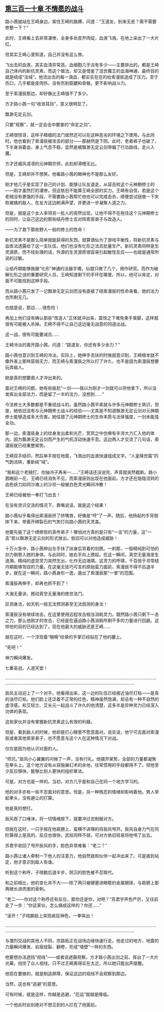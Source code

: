 ## [第三百一十章 不情愿的战斗](https://www.xxbiquge.com/11_11207/9186492.html)


  路小茜就站在王崎身边，架住王崎的胳膊，问道：“王道友，别来无恙？需不需要修整一下？”

  此时，王崎看上去非常凄惨，全身多处皮开肉绽，血液飞溅，在地上染出了一大片红。

  但其实王崎心里知道，自己并没有这么惨。

  飞出去的血液，其实血清异常高，血细胞几乎没有多少——主要排出的，都是王崎自己体内的新抗灵素。而这个做法，却又是借鉴了混世魔王的血海神通，最终目的就是结成“法域”。他流出去的每一滴血，都实实在在的给索漫辰造成了压力。至于伤口，几乎都是皮肉伤，没有伤到筋腱和骨骼，更不影响战斗力。

  至于索漫辰那边，却好像比王崎强不了多少。

  方才路小茜一句“收敛耳目”，意义很明显了。

  飘渺无定云剑。

  只要“观察”，就一定会击中要害的“命定之剑”。

  王崎很惊讶，这样子精细的法门居然还可以在这种恶劣的环境之下使用。与此同时，他也看到了索漫辰被攻击的部分——那赫然是下阴。此时，老者裤子也破了，下半身淌着血，身上气息不稳，显然是被飘渺无定云剑带偏了行功路线，走火入魔。

  方才还威风凛凛的元神期宗师，此刻却滑稽无比。

  但是，王崎却并不想笑。他看路小茜的眼神也不是那么友好。

  刚才他几乎是实现了自己的计划、能够让队友退走，从容击败这个元神期修士的——刚才虽然打的凄惨，但这依旧不能算王崎全部的实力。王崎有自信，若是这个老贼没有更强的手段，不需要路小茜帮忙他也可以完成击杀，顺便尝试拯救一下失败被擒的敌人，在友方这边刷满声望，并更进一步凝聚人道之力。

  但是，就是这个女人率领另一批人的突然出现，让他不得不在拖住这个元神期修士的同时，让自己这边的那些结丹修士去对阵索家弟子与改造人。

  ——为了救下那些野人一般的修士的性命！

  新抗灵素不是那么简单就能获得的东西。就算谪仙为了游戏平衡性，将新抗灵素与血炼法透露给了这一支队伍，他们也没有化形之法去批量生产。新抗灵素同样是生灵源质，而不经处理的话，外源的生灵源质很容易引起敏性反应——也就是通常所说的过敏。

  让结丹期能够施展“化形”神通的法器手镯，仙盟只做了几个，用作研究。而作为破解化形之谜的重要研究人员，王崎知道剩下的手环在哪里。所以，他可以肯定，对面不可能找到这种手段。

  而从路小茜只发了一记飘渺无定云剑而没有直接了结索漫辰的性命来看，她的法力也所剩无几。

  也就是说，那边……很危险！

  再加上他们没有确认那些“改造人”正体就冲出来，震惊之下难免束手束脚，这样就很有可能被人杀掉。王崎不得不让自己这边毫无战意的同道出战。

  这一战，很有可能要减员……

  王崎冷淡的离开路小茜，问道：“路道友，你还有多少余力？”

  路小茜也意识到王崎的冷淡。实际上，她伸手去扶的时候就意识到，王崎根本就不像外表上那样孱弱无力，而王崎与索漫辰之所以打了许久，也不是因为索漫辰想要玩弄敌人。

  她是真的想要救人才冲出来的。

  面对王崎的问题，她有些尴尬“一剑——我以为刚才一剑就可以将他拿下，所以没发挥出全部法力，而是留了一半的法力，没想到……”

  今法修士大多数都是不重视战斗的。虽然路小茜平素就与许多元神期修士熟识，但是，她依旧没有与元神期修士战斗的经验——尤其是不知道飘渺无定云剑对元神期修士能够造成多大伤害。她估错了元神期修士的生命本质与法体强度，一剑未能竟全功。

  那一边，索漫辰身上的纹身发出柔和光芒，冥冥之中仿佛有丰沛大力汇入他的体内。因为飘渺无定云剑而产生的气机浮动快速平息。这边两人才交流了几句话，索漫辰就已经重整架势。

  王崎双手结印，然后单手按在地面，飞溅出的血液快速组成文字。“人皇降世篇”的气韵流转，重新结“域”。

  “我和这个老贼打，你抽冷子再来一……”王崎话还没说完，声音就突然截断。路小茜眼前一花，王崎已经消失不见，而索漫辰则出现在他面前。方才还在隐隐流转的血色妖力如同沙滩上的沙坝一般被白色灵光瞬间冲散！

  王崎已经被他一拳打飞出去！

  在没有灵识交流的情况下，靠嘴说话，就是这个结果！

  路小茜似乎看得出索漫辰挤了挤嘴唇，好像是“哼”了一声。随后，他扬起的手背倒摔下来，带着开碑裂石的气势打向路小茜的天灵盖。

  他要先毙了这个缥缈宫的真传弟子！哪怕对方真的是只有“一击”的力量，这“一击”若以飘渺无定云剑的形式放出，依旧可以对他造成威胁！

  十万火急中，路小茜伸出左手扶了扶身后背着的剑匣。一刹那，一股精纯到可怕的剑力倒卷入她的身体。与此同时，她右手向上撩起。在这一瞬间，真空无量海发生涟漪。精纯的虚空灵力突然生出，化作无边海啸。这灵力的呼啸，千百倍于寻常结丹期能够驾驭的力量。在这毫无技巧可言的原始蛮力面前，索漫辰不得不后退半步。就在这一瞬间，路小茜身形一逸，遁出了索漫辰那“一掌”的范围。

  索漫辰再伸手，却再也抓不到了！

  大海无量诀，撼动真空无量海的绝世法门。

  叵测身法，如天机一般无法预测甚至无法观测的身法！

  索漫辰没有继续攻击。在这里使用远程攻击相当消耗灵力。既然路小茜只剩下一击之力，那么他刚才的攻击，已经是在逼迫路小茜消耗所剩不多的力量进行回避。这样他的目的已经达到了。现在他最大的威胁还是王崎……

  就在这时，一个浮现着“眼睛”纹章的手掌已经贴在了他的腰上。

  “死吧！”

  神力瞬间爆发。

  七重圣战，人道天堂！

  …………………………………………………………………………………………………………………………………………………………………………………………………………

  辰风主动迎上了一个对手。他看得出来，这一边的队伍已经接近油尽灯枯——是真的油尽灯枯。他们脸上还泛着不正常的红色，精神虽然饱满，却总有一种不自然的虚浮感。和艾轻兰、艾长元一起战斗了许久的他清楚，这多半是异种灵力已经深入功体的表现。

  这些家伙并没有掌握新抗灵素这么有效的利器。

  但是，看到敌人的时候，他却是打心眼里不愿意面对。说实话，他宁可去面对索漫辰或者其他索家弟子，也不愿意与这个人在这种情况下对战。

  仅仅是因为他认识对面的人。

  “师兄。”辰风小心翼翼的问候了一声，没有行礼。他摆开架势，全部的力量都凝聚在拳头上。这个地方没有从容施展幻术的余地，往常惯用的手段都用不了。但他至少反应够快，能够比别人更快的组织章法。

  可是，对方也是一样的。当初，对方几乎是和自己在同一个地方学习的。

  他的对手亦有一些不忍面对的意思。但是，另一种残忍的情绪却影响着他。男人举起拳头，没有避让的打算。

  他是真的想打。

  辰风吞了口唾沫，将一切情绪按下，就要冲过去制服对方。

  但就在这时，一只手按在他肩膀上，蛮横不讲理的将辰风甩开。辰风自身力气在同阶算得上是高的，反应也很快，武技同样不弱，可对方依旧轻易将他甩了出去。

  苏君宇收回了甩开辰风的手，脸色异常难看：“老二？”

  路小茜让诸人牵制一下他人的注意力，他自然就和伙伴一起冲出来了。可是直到站定，他才意识到敌人有谁。

  听到这个称呼，子晓鹏后退半步，阴沉的脸色被不忍取代。

  和之前相比，他的变化并不大——除了两只被硬塞进眼眶的金属眼球，与肩膀上那两根长进肉里的骨刺。

  “老二——你对这个称呼还有反应，那你还是你，对吧？”苏君宇声色严厉，又往前走了一步：“你这家伙，怎么搞成这样的？你还……”

  “滚开！”子晓鹏脸上突现疯狂神色，一拳挥出！

  …………………………………………………………………………………………………………………………………………………………………………………………………………

  与激烈交战的其他人不同，宗路拓正在战场边缘快速行走。他走过的地方，地震的力量瞬间爆发，岩层绽裂、翻卷，形成“墙壁”一样的东西。

  他要想办法遮挡“视线”——或者说遮蔽观察。方才路小茜出剑之前，挥出了一大片光幕，挡住了众人视线，只不过王崎离得实在太近，所以她只能出声提醒。

  他现在要做的，就是制造屏障，保证这边的视线不会观察到那边。

  当然，这也有“逃避”的意思。

  可有时候，就是这样，你越是逃避，“厄运”就越是降临。

  一个他此时此刻绝对不想见到的人拦在了他面前。

